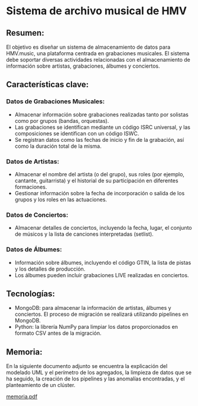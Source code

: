 # Sistema de archivo musical de HMV

## Resumen:

  El objetivo es diseñar un sistema de almacenamiento de datos para HMV.music, una plataforma centrada en grabaciones musicales. El sistema debe soportar diversas actividades relacionadas con el almacenamiento de información sobre artistas, grabaciones, álbumes y conciertos.

## Características clave:

### Datos de Grabaciones Musicales:

  - Almacenar información sobre grabaciones realizadas tanto por solistas como por grupos (bandas, orquestas).
  - Las grabaciones se identifican mediante un código ISRC universal, y las composiciones se identifican con un código ISWC.
  - Se registran datos como las fechas de inicio y fin de la grabación, así como la duración total de la misma.

### Datos de Artistas:

  - Almacenar el nombre del artista (o del grupo), sus roles (por ejemplo, cantante, guitarrista) y el historial de su participación en diferentes formaciones.
  - Gestionar información sobre la fecha de incorporación o salida de los grupos y los roles en las actuaciones.

### Datos de Conciertos:

  - Almacenar detalles de conciertos, incluyendo la fecha, lugar, el conjunto de músicos y la lista de canciones interpretadas (setlist).

### Datos de Álbumes:

  - Información sobre álbumes, incluyendo el código GTIN, la lista de pistas y los detalles de producción.
  - Los álbumes pueden incluir grabaciones LIVE realizadas en conciertos.

## Tecnologías:
  
  - MongoDB: para almacenar la información de artistas, álbumes y conciertos. El proceso de migración se realizará utilizando pipelines en MongoDB.
  - Python: la librería NumPy para limpiar los datos proporcionados en formato CSV antes de la migración.

## Memoria:

  En la siguiente documento adjunto se encuentra la explicación del modelado UML y el perímetro de los agregados, la limpieza de datos que se ha seguido, la creación de los pipelines y las anomalías encontradas, y el planteamiento de un clúster.

[memoria.pdf](https://github.com/Ari-Potente/HMV-Music-Archiving-System/blob/main/Arquitectura%20de%20Datos_%20Memoria%20Final%20.pdf)
